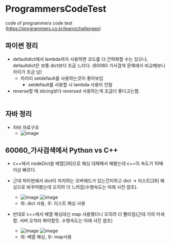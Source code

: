 # ProgrammersCodeTest
code of programmers code test (https://programmers.co.kr/learn/challenges)

## 파이썬 정리
- defaultdict에서 lambda까지 사용하면 코드를 더 간략화할 수는 있으나, defaultdict은 보통 dict보다 조금 느리다. (60060 가사검색 문제에서 비교해보니 차이가 조금 남) 
  - 차라리 setdefault를 사용하는것이 좋아보임
    - setdefault를 사용할 시 lambda 사용이 안됨
- reverse할 때 slicing보다 reversed 사용하는게 조금더 좋다고는함.
<br/> <br/> 

## 자바 정리
- 자바 자료구조
  - ![image](https://user-images.githubusercontent.com/54143203/178130283-bcae9837-288b-4d72-8024-4a19570e3328.png)

## 60060_가사검색에서 Python vs C++
- c++에서 nodeDict을 배열[26]으로 해싱 대체해서 해봤는데 c++이 속도가 10배이상 빠르다.
- 근데 파이썬에서 dict이 차지하는 오버헤드가 있는건지하고 dict -> 리스트[26] 해싱으로 바꾸어봤는데 오히려 더 느려짐(수행속도는 아래 사진 참조).
  - ![image](https://user-images.githubusercontent.com/54143203/177346026-be2725a1-c70d-4480-9e1d-53fccb2e5098.png) ![image](https://user-images.githubusercontent.com/54143203/177345934-4df1fdac-ae5f-4f44-bab4-fa0fff102154.png)
  - 좌: dict 사용, 우: 리스트 해싱 사용

- 반대로 c++에서 배열 해싱대신 map 사용했더니 오히려 더 빨라짐(근데 거의 미세함. 서버 오차라 봐야할듯. 수행속도는 아래 사진 참조)
  - ![image](https://user-images.githubusercontent.com/54143203/177345095-95140268-92bd-4e91-bef5-9802609127cf.png) ![image](https://user-images.githubusercontent.com/54143203/177345193-23083b5d-d782-4a83-a9cb-d351327ade43.png)
  - 좌: 배열 해싱, 우: map사용
